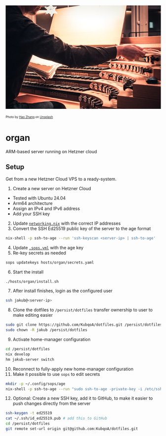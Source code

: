 ![Organ](./organ.jpg)

<sub><sup>Photo by <a href="https://unsplash.com/@haozlife?utm_content=creditCopyText&utm_medium=referral&utm_source=unsplash">Hao Zhang</a> on <a href="https://unsplash.com/photos/man-playing-brown-musical-instrument-dFpDCSECapg?utm_content=creditCopyText&utm_medium=referral&utm_source=unsplash">Unsplash</a></sup></sub>

# organ
ARM-based server running on Hetzner cloud

## Setup
Get from a new Hetzner Cloud VPS to a ready-system.

1. Create a new server on Hetzner Cloud
  - Tested with Ubuntu 24.04
  - Arm64 architecture
  - Assign an IPv4 and IPv6 address
  - Add your SSH key
2. Update [`networking.nix`](./networking.nix) with the correct IP addresses
3. Convert the SSH Ed25519 public key of the server to the age format
  ```sh
  nix-shell -p ssh-to-age --run 'ssh-keyscan <server-ip> | ssh-to-age'
  ```
4. Update [`.sops.yml`](../../.sops.yaml) with the age key
5. Re-key secrets as needed
  ```sh
  sops updatekeys hosts/organ/secrets.yaml
  ```
6. Start the install
  ```sh
  ./hosts/organ/install.sh
  ```
7. After install finishes, login as the configured user
  ```sh
  ssh jakub@<server-ip>
  ```
8. Clone the dotfiles to `/persist/dotfiles` transfer ownership to user to make editing easier
  ```sh
  sudo git clone https://github.com/KubqoA/dotfiles.git /persist/dotfiles
  sudo chown -R jakub /persist/dotfiles
  ```
9. Activate home-manager configuration
  ```sh
  cd /persist/dotfiles
  nix develop
  hm jakub-server switch
  ```
10. Reconnect to fully-apply new home-manager configuration
11. Make it possible to use `sops` to edit secrets
  ```sh
  mkdir -p ~/.config/sops/age
  nix-shell -p ssh-to-age --run "sudo ssh-to-age -private-key -i /etc/ssh/ssh_host_ed25519_key > ~/.config/sops/age/keys.txt"
  ```
12. Optional: Create a new SSH key, add it to GitHub, to make it easier to push changes directly from the server
  ```sh
  ssh-keygen -t ed25519
  cat ~/.ssh/id_ed25519.pub # add this to GitHub
  cd /persist/dotfiles
  git remote set-url origin git@github.com:KubqoA/dotfiles.git
  ```

